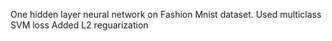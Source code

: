 One hidden layer neural network on Fashion Mnist dataset. 
Used multiclass SVM loss
Added L2 reguarization
